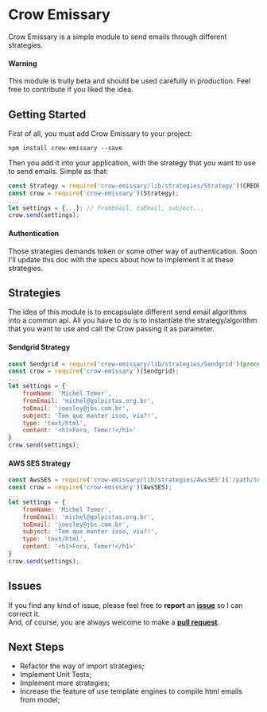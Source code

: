 # Crow Emissary

Crow Emissary is a simple module to send emails through different strategies.

#### Warning

This module is trully beta and should be used carefully in production. Feel free to contribute if you liked the idea.


## Getting Started

First of all, you must add Crow Emissary to your project:

```shell
npm install crow-emissary --save
```

Then you add it into your application, with the strategy that you want to use to send emails.
Simple as that:
```javascript
const Strategy = require('crow-emissary/lib/strategies/Strategy')(CREDENTIAL);
const crow = require('crow-emissary')(Strategy);
...
let settings = {...}; // fromEmail, toEmail, subject...
crow.send(settings);
```

#### Authentication

Those strategies demands token or some other way of authentication. Soon I'll update this doc with the specs about how to implement it at these strategies.



## Strategies

The idea of this module is to encapsulate different send email algorithms into a common api. All you have to do is to instantiate the strategy/algorithm that you want to use and call the Crow passing it as parameter.

#### Sendgrid Strategy
```javascript
const Sendgrid = require('crow-emissary/lib/strategies/Sendgrid')(process.env.SENDGRID_API_KEY);
const crow = require('crow-emissary')(Sendgrid);
...
let settings = {
	fromName: 'Michel Temer',
	fromEmail: 'michel@golpistas.org.br',
	toEmail: 'joesley@jbs.com.br',
	subject: 'Tem que manter isso, viu?!',
	type: 'text/html',
	content: '<h1>Fora, Temer!</h1>'
}
crow.send(settings);
```

#### AWS SES Strategy
```javascript
const AwsSES = require('crow-emissary/lib/strategies/AwsSES')('/path/to/credentials.json');
const crow = require('crow-emissary')(AwsSES);
...
let settings = {
	fromName: 'Michel Temer',
	fromEmail: 'michel@golpistas.org.br',
	toEmail: 'joesley@jbs.com.br',
	subject: 'Tem que manter isso, viu?!',
	type: 'text/html',
	content: '<h1>Fora, Temer!</h1>'
}
crow.send(settings);
```

  
## Issues

If you find any kind of issue, please feel free to **report** an [**issue**](https://github.com/wilfernandesjr/crow/issues) so I can correct it.  
And, of course, you are always welcome to make a [**pull request**](https://github.com/wilfernandesjr/crow/pulls).  

## Next Steps

* Refactor the way of import strategies;
* Implement Unit Tests;
* Implement more strategies;
* Increase the feature of use template engines to compile html emails from model;
